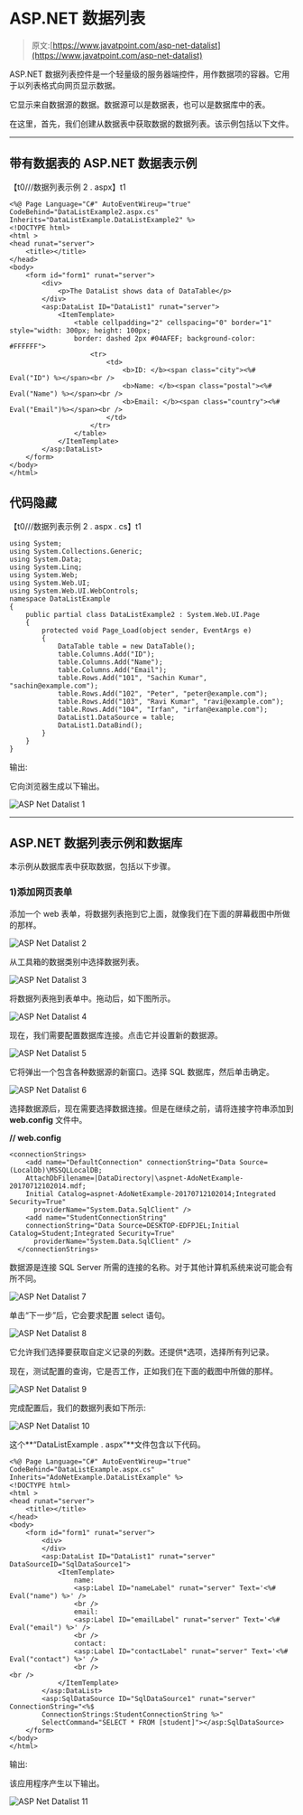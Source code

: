 # ASP.NET 数据列表

> 原文:[https://www.javatpoint.com/asp-net-datalist](https://www.javatpoint.com/asp-net-datalist)

ASP.NET 数据列表控件是一个轻量级的服务器端控件，用作数据项的容器。它用于以列表格式向网页显示数据。

它显示来自数据源的数据。数据源可以是数据表，也可以是数据库中的表。

在这里，首先，我们创建从数据表中获取数据的数据列表。该示例包括以下文件。

* * *

## 带有数据表的 ASP.NET 数据表示例

【t0///数据列表示例 2 . aspx】t1

```
<%@ Page Language="C#" AutoEventWireup="true" CodeBehind="DataListExample2.aspx.cs" 
Inherits="DataListExample.DataListExample2" %>
<!DOCTYPE html>
<html >
<head runat="server">
    <title></title>
</head>
<body>
    <form id="form1" runat="server">
        <div>
            <p>The DataList shows data of DataTable</p>
        </div>
        <asp:DataList ID="DataList1" runat="server">
            <ItemTemplate>
                <table cellpadding="2" cellspacing="0" border="1" style="width: 300px; height: 100px; 
				border: dashed 2px #04AFEF; background-color: #FFFFFF">
                    <tr>
                        <td>
                            <b>ID: </b><span class="city"><%# Eval("ID") %></span><br />
                            <b>Name: </b><span class="postal"><%# Eval("Name") %></span><br />
                            <b>Email: </b><span class="country"><%# Eval("Email")%></span><br />
                        </td>
                    </tr>
                </table>
            </ItemTemplate>
        </asp:DataList>
    </form>
</body>
</html>

```

## 代码隐藏

【t0///数据列表示例 2 . aspx . cs】t1

```
using System;
using System.Collections.Generic;
using System.Data;
using System.Linq;
using System.Web;
using System.Web.UI;
using System.Web.UI.WebControls;
namespace DataListExample
{
    public partial class DataListExample2 : System.Web.UI.Page
    {
        protected void Page_Load(object sender, EventArgs e)
        {
            DataTable table = new DataTable();
            table.Columns.Add("ID");
            table.Columns.Add("Name");
            table.Columns.Add("Email");
            table.Rows.Add("101", "Sachin Kumar", "sachin@example.com");
            table.Rows.Add("102", "Peter", "peter@example.com");
            table.Rows.Add("103", "Ravi Kumar", "ravi@example.com");
            table.Rows.Add("104", "Irfan", "irfan@example.com");
            DataList1.DataSource = table;
            DataList1.DataBind();   
        }
    }
}

```

输出:

它向浏览器生成以下输出。

![ASP Net Datalist 1](img/2876562f666f295f85d8b1a9a2ae4430.png)

* * *

## ASP.NET 数据列表示例和数据库

本示例从数据库表中获取数据，包括以下步骤。

### 1)添加网页表单

添加一个 web 表单，将数据列表拖到它上面，就像我们在下面的屏幕截图中所做的那样。

![ASP Net Datalist 2](img/d621447a4b86e757b89e1d570f6619bb.png)

从工具箱的数据类别中选择数据列表。

![ASP Net Datalist 3](img/404fcbea245aeacca4a56624edc9e33b.png)

将数据列表拖到表单中。拖动后，如下图所示。

![ASP Net Datalist 4](img/c9a794ec333831e450386e2ec112ecdf.png)

现在，我们需要配置数据库连接。点击它并设置新的数据源。

![ASP Net Datalist 5](img/291c7ea0b0b5a959196ab900cfdba0aa.png)

它将弹出一个包含各种数据源的新窗口。选择 SQL 数据库，然后单击确定。

![ASP Net Datalist 6](img/11421480e185b3e573ed630f12639eec.png)

选择数据源后，现在需要选择数据连接。但是在继续之前，请将连接字符串添加到 **web.config** 文件中。

**// web.config**

```
<connectionStrings>
    <add name="DefaultConnection" connectionString="Data Source=(LocalDb)\MSSQLLocalDB;
	AttachDbFilename=|DataDirectory|\aspnet-AdoNetExample-20170712102014.mdf;
	Initial Catalog=aspnet-AdoNetExample-20170712102014;Integrated Security=True"
      providerName="System.Data.SqlClient" />
    <add name="StudentConnectionString" 
	connectionString="Data Source=DESKTOP-EDFPJEL;Initial Catalog=Student;Integrated Security=True"
      providerName="System.Data.SqlClient" />
  </connectionStrings>

```

数据源是连接 SQL Server 所需的连接的名称。对于其他计算机系统来说可能会有所不同。

![ASP Net Datalist 7](img/12a727cb42c42a97761ed41f718b3ed5.png)

单击“下一步”后，它会要求配置 select 语句。

![ASP Net Datalist 8](img/76ff79a85204d34c88f2607f6539d4cc.png)

它允许我们选择要获取自定义记录的列数。还提供&ast;选项，选择所有列记录。

现在，测试配置的查询，它是否工作，正如我们在下面的截图中所做的那样。

![ASP Net Datalist 9](img/615aa1d662aaa005b9eb19d849cf2834.png)

完成配置后，我们的数据列表如下所示:

![ASP Net Datalist 10](img/29563cbb3ada3a83a1989a40ddb5b1ad.png)

这个**“DataListExample . aspx”**文件包含以下代码。

```
<%@ Page Language="C#" AutoEventWireup="true" 
CodeBehind="DataListExample.aspx.cs" Inherits="AdoNetExample.DataListExample" %>
<!DOCTYPE html>
<html >
<head runat="server">
    <title></title>
</head>
<body>
    <form id="form1" runat="server">
        <div>
        </div>
        <asp:DataList ID="DataList1" runat="server" DataSourceID="SqlDataSource1">
            <ItemTemplate>
                name:
                <asp:Label ID="nameLabel" runat="server" Text='<%# Eval("name") %>' />
                <br />
                email:
                <asp:Label ID="emailLabel" runat="server" Text='<%# Eval("email") %>' />
                <br />
                contact:
                <asp:Label ID="contactLabel" runat="server" Text='<%# Eval("contact") %>' />
                <br />
<br />
            </ItemTemplate>
        </asp:DataList>
        <asp:SqlDataSource ID="SqlDataSource1" runat="server" ConnectionString="<%$ 
        ConnectionStrings:StudentConnectionString %>" 
		SelectCommand="SELECT * FROM [student]"></asp:SqlDataSource>
    </form>
</body>
</html>

```

输出:

该应用程序产生以下输出。

![ASP Net Datalist 11](img/3850c224820c3c96b526e4f53e8cfd9b.png)